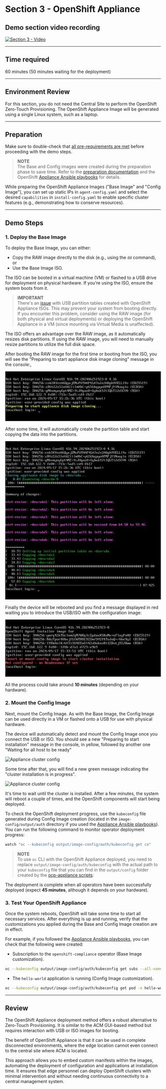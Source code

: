 # Section 3 - OpenShift Appliance

## Demo section video recording

[![Section 3 - Video](https://img.youtube.com/vi/YEo0FWXEQQQ/0.jpg)](https://youtu.be/YEo0FWXEQQQ?si=xQ9-npyBQkGXO99B)


---


## Time required

60 minutes (50 minutes waiting for the deployment)

---

## Environment Review


For this section, you do not need the Central Site to perform the OpenShift Zero-Touch Provisioning. The OpenShift Appliance Image will be generated using a single Linux system, such as a laptop.

---

## Preparation

Make sure to double-check that [all pre-requirements are met](00-preparation.md) before proceeding with the demo steps.

> **NOTE**  
> The Base and Config images were created during the preparation phase to save time. Refer to the [preparation documentation](00-preparation.md) and the OpenShift [Appliance Ansible playbooks](../../../tools/ocp-appliance/README.md) for details.

While preparing the OpenShift Appliance Images ("Base Image" and "Config Image"), you can set up static IPs in `agent-config.yaml` and select the desired `capabilities` in `install-config.yaml` to enable specific cluster features (e.g., demonstrating how to conserve resources).

---

## Demo Steps

### 1. Deploy the Base Image

To deploy the Base Image, you can either:

- Copy the RAW image directly to the disk (e.g., using the `dd` command), or
- Use the Base Image ISO.

The ISO can be booted in a virtual machine (VM) or flashed to a USB drive for deployment on physical hardware. If you're using the ISO, ensure the system boots from it.

> **IMPORTANT**  
> There's an [issue](https://issues.redhat.com/browse/MGMT-18693) with USB partition tables created with OpenShift Appliance ISOs. This may prevent your system from booting directly. If you encounter this problem, consider using the RAW image (for both physical and virtual deployments) or deploying the OpenShift Appliance in a VM (since mounting via Virtual Media is unaffected).

The ISO offers an advantage over the RAW image, as it automatically resizes disk partitions. If using the RAW image, you will need to manually resize partitions to utilize the full disk space.

After booting the RAW image for the first time or booting from the ISO, you will see the "Preparing to start appliance disk image cloning" message in the console:, 

![Appliance initial message](images/appliance-init.png)

After some time, it will automatically create the partition table and start copying the data into the partitions. 

![Appliance partitioning](images/appliance-partitioning.png)

Finally the device will be rebooted and you find a message displayed in red waiting you to introduce the USB/ISO with the configuration image:

![Waiting for config](images/appliance-waiting-config.png)

All the process could take around **10 minutes** (depending on your hardware).


### 2. Mount the Config Image

Next, mount the Config Image. As with the Base Image, the Config Image can be used directly in a VM or flashed onto a USB for use with physical hardware.

The device will automatically detect and mount the Config Image once you connect the USB or ISO. You should see a new "Preparing to start installation" message in the console, in yellow, followed by another one "Waiting for all host to be ready"

![Appliance cluster config](images/applaince-waiting-config.png)


Some time after that, you will find a new green message indicating the "cluster installation is in progress".

![Appliance cluster config](images/applaince-cluster-config.png)

It's time to wait until the cluster is installed. After a few minutes, the system will reboot a couple of times, and the OpenShift components will start being deployed.

To check the OpenShift deployment progress, use the `kubeconfig` file generated during Config Image creation (located in the `image-config/output/auth` directory if you used the [Appliance Ansible playbooks](../../../tools/ocp-appliance/README.md)). You can run the following command to monitor operator deployment progress:


```bash
watch "oc --kubeconfig output/image-config/auth/kubeconfig get co"
``` 

> **NOTE**  
> To use `oc` CLI with the OpenShift Appliance deployed, you need to replace `output/image-config/auth/kubeconfig` with the actual path to your `kubeconfig` file that you can find in the `output/config` folder created by the [ocp-appliance scripts](../../../tools/ocp-appliance/):


The deployment is complete when all operators have been successfully deployed (expect **45 minutes**, although it depends on your hardware). 



### 3. Test Your OpenShift Appliance

Once the system reboots, OpenShift will take some time to start all necessary services. After everything is up and running, verify that the customizations you applied during the Base and Config Image creation are in effect.



For example, if you followed the [Appliance Ansible playbooks](../../../tools/ocp-appliance/README.md), you can check that the following were created:

- Subscription to the `openshift-compliance` operator (Base Image customization).

```bash
oc --kubeconfig output/image-config/auth/kubeconfig get subs --all-namespaces
```


- The `hello-world` application is running (Config Image customization).

```bash
oc --kubeconfig output/image-config/auth/kubeconfig get pod -n hello-world
```

---

## Review

The OpenShift Appliance deployment method offers a robust alternative to Zero-Touch Provisioning. It is similar to the ACM GUI-based method but requires interaction with USB or ISO images for booting.

The benefit of OpenShift Appliance is that it can be used in complete disconnected environments, where the edge location cannot even connect to the central site where ACM is located.

This approach allows you to embed custom manifests within the images, automating the deployment of configuration and applications at installation time. It ensures that edge personnel can deploy OpenShift clusters with minimal intervention and without needing continuous connectivity to a central management system.

